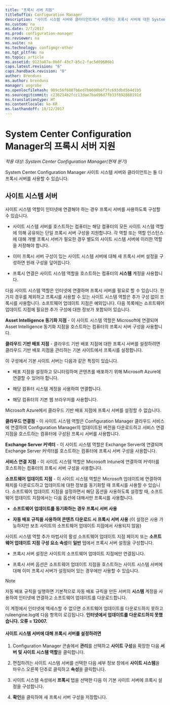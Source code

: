 ```yaml
---
title: "프록시 서버 지원"
titleSuffix: Configuration Manager
description: "사이트 시스템 서버와 클라이언트에서 사용하는 프록시 서버에 대한 System Center Configuration Manager 지원에 대해 알아봅니다."
ms.custom: na
ms.date: 2/7/2017
ms.prod: configuration-manager
ms.reviewer: na
ms.suite: na
ms.technology: configmgr-other
ms.tgt_pltfrm: na
ms.topic: article
ms.assetid: 9123a87a-0b6f-43c7-b5c2-fac5d09686b1
caps.latest.revision: "6"
caps.handback.revision: "0"
author: Brenduns
ms.author: brenduns
manager: angrobe
ms.openlocfilehash: 909c56f6087b6ed7b6600b6f3fc693dbd5b4d1b5
ms.sourcegitcommit: c236214b2fcc13dae7bad96d7fb33f692868191d
ms.translationtype: HT
ms.contentlocale: ko-KR
ms.lasthandoff: 10/12/2017
---
```

# <a name="proxy-server-support-in-system-center-configuration-manager"></a>System Center Configuration Manager의 프록시 서버 지원

*적용 대상: System Center Configuration Manager(현재 분기)*

System Center Configuration Manager 사이트 시스템 서버와 클라이언트는 둘 다 프록시 서버를 사용할 수 있습니다.  

## <a name="site-system-servers"></a>사이트 시스템 서버  
사이트 시스템 역할이 인터넷에 연결해야 하는 경우 프록시 서버를 사용하도록 구성할 수 있습니다.  

-   사이트 시스템 서버를 호스트하는 컴퓨터는 해당 컴퓨터의 모든 사이트 시스템 역할에 의해 공유되는 단일 프록시 서버 구성을 지원합니다. 각 역할 또는 역할 인스턴스에 대해 개별 프록시 서버가 필요한 경우 별도의 사이트 시스템 서버에 이러한 역할을 저장해야 합니다.  

-   이미 프록시 서버 구성이 있는 사이트 시스템 서버에 대해 새 프록시 서버 설정을 구성하면 원래 구성을 덮어씁니다.  

-   프록시 연결은 사이트 시스템 역할을 호스트하는 컴퓨터의 **시스템** 계정을 사용합니다.  

다음 사이트 시스템 역할은 인터넷에 연결하며 프록시 서버를 필요로 할 수 있습니다.  한 가지 경우를 제외하고 프록시를 사용할 수 있는 사이트 시스템 역할은 추가 구성 없이 프록시를 사용합니다. 소프트웨어 업데이트 지점은 예외입니다. 다음 목록에는 소프트웨어 업데이트 지점에 필요한 추가 구성에 대한 정보가 포함되어 있습니다.  

**Asset Intelligence 동기화 지점** - 이 사이트 시스템 역할은 Microsoft에 연결되며 Asset Intelligence 동기화 지점을 호스트하는 컴퓨터의 프록시 서버 구성을 사용합니다.  

**클라우드 기반 배포 지점** - 클라우드 기반 배포 지점에 대한 프록시 서버를 설정하려면 클라우드 기반 배포 지점을 관리하는 기본 사이트에서 프록시를 설정합니다.  

이 구성에서 기본 사이트 서버는 다음과 같은 특징이 있습니다.  

-   배포 지점을 설정하고 모니터링하며 콘텐츠를 배포하기 위해 Microsoft Azure에 연결할 수 있어야 합니다.  

-   해당 컴퓨터 시스템 계정을 사용하여 연결합니다.  

-   해당 컴퓨터의 기본 웹 브라우저를 사용합니다.  

Microsoft Azure에서 클라우드 기반 배포 지점에 프록시 서버를 설정할 수 없습니다.  

**클라우드 연결점** - 이 사이트 시스템 역할은 Configuration Manager 클라우드 서비스에 연결하여 Configuration Manager의 업데이트된 버전을 다운로드하고 서비스 연결 지점을 호스트하는 컴퓨터에 구성된 프록시 서버를 사용합니다.  

**Exchange Server 커넥터** - 이 사이트 시스템 역할은 Exchange Server에 연결되며 Exchange Server 커넥터를 호스트하는 컴퓨터에 프록시 서버 구성을 사용합니다.  

**서비스 연결 지점** - 이 사이트 시스템 역할은 Microsoft Intune에 연결하여 커넥터를 호스트하는 컴퓨터의 프록시 서버 구성을 사용합니다.  

**소프트웨어 업데이트 지점** - 이 사이트 시스템 역할은 Microsoft 업데이트에 연결하여 패치를 다운로드하고 업데이트에 대한 정보를 동기화할 때 프록시를 사용할 수 있습니다. 소프트웨어 업데이트 지점을 설정하면서 해당 옵션을 사용하도록 설정할 때, 소프트웨어 업데이트 지점에서는 다음 옵션에 대해서만 프록시를 사용합니다.  

-   **소프트웨어 업데이트를 동기화하는 경우 프록시 서버 사용**  

-   **자동 배포 규칙을 사용하여 콘텐츠 다운로드 시 프록시 서버 사용** (이 설정은 사용 가능하지만 보조 사이트의 소프트웨어 업데이트 지점에서 사용되지 않음)  

사이트 시스템 역할 추가 마법사의 활성 소프트웨어 업데이트 지점 페이지 또는 **소프트웨어 업데이트 지점 구성 요소 속성**의 **일반** 탭에서 프록시 서버 설정을 구성합니다.  

-   프록시 서버 설정은 사이트의 소프트웨어 업데이트 지점에만 연결됩니다.  

-   프록시 서버 옵션은 소프트웨어 업데이트 지점을 호스트하는 사이트 시스템 서버에 대해 이미 프록시 서버가 설정되어 있는 경우에만 사용할 수 있습니다.  

> [!NOTE]  
>  자동 배포 규칙을 실행하면 기본적으로 자동 배포 규칙을 만든 서버의 **시스템** 계정을 사용하여 인터넷에 연결하고 소프트웨어 업데이트를 다운로드합니다.  
>   
>  이 계정에서 인터넷에 액세스할 수 없으면 소프트웨어 업데이트를 다운로드하지 못하고 ruleengine.log에 다음 항목이 로깅됩니다. **인터넷에서 업데이트를 다운로드하지 못했습니다. 오류 = 12007.**  

#### <a name="to-set-up-the-proxy-server-for-a-site-system-server"></a>사이트 시스템 서버에 대해 프록시 서버를 설정하려면  

1.  Configuration Manager 콘솔에서 **관리**를 선택하고 **사이트 구성**을 확장한 다음 **서버 및 사이트 시스템 역할**을 클릭합니다.  

2.  편집하려는 사이트 시스템 서버를 선택한 다음 세부 정보 창에서 **사이트 시스템**을 마우스 오른쪽 단추로 클릭하고 **속성**을 클릭합니다.  

3.  사이트 시스템 속성에서 **프록시** 탭을 선택한 다음 이 기본 사이트 서버에 프록시 설정을 구성합니다.  

4.  **확인**을 클릭하여 새 프록시 서버 구성을 저장합니다.  

